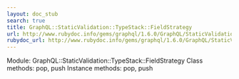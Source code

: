 ```yaml
---
layout: doc_stub
search: true
title: GraphQL::StaticValidation::TypeStack::FieldStrategy
url: http://www.rubydoc.info/gems/graphql/1.6.0/GraphQL/StaticValidation/TypeStack/FieldStrategy
rubydoc_url: http://www.rubydoc.info/gems/graphql/1.6.0/GraphQL/StaticValidation/TypeStack/FieldStrategy
---
```


Module: GraphQL::StaticValidation::TypeStack::FieldStrategy
Class methods:
pop, push
Instance methods:
pop, push

